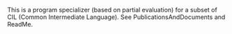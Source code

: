 This is a program specializer (based on partial evaluation) for a subset of CIL (Common Intermediate Language). See PublicationsAndDocuments and ReadMe.